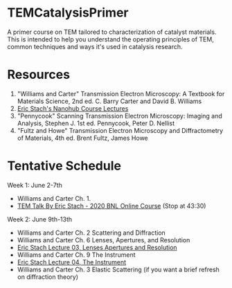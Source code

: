 # TEMCatalysisPrimer
A primer course on TEM tailored to characterization of catalyst materials. This is intended to help you understand the operating principles of TEM, common techniques and ways it's used in catalysis research.

# Resources
1. "Williams and Carter" Transmission Electron Microscopy: A Textbook for Materials Science, 2nd ed. C. Barry Carter and David B. Williams
2. [Eric Stach's Nanohub Course Lectures](https://nanohub.org/courses/tem2)
3. "Pennycook" Scanning Transmission Electron Microscopy: Imaging and Analysis, Stephen J. 1st ed. Pennycook, Peter D. Nellist 
4. "Fultz and Howe" Transmission Electron Microscopy and Diffractometry of Materials, 4th ed. Brent Fultz, James Howe


# Tentative Schedule

Week 1: June 2-7th
- Williams and Carter Ch. 1.
- [TEM Talk By Eric Stach - 2020 BNL Online Course](https://www.youtube.com/watch?v=eGZ4A-c7CYY) (Stop at 43:30)

Week 2: June 9th-13th
- Williams and Carter Ch. 2 Scattering and Diffraction
- Williams and Carter Ch. 6 Lenses, Apertures, and Resolution
- [Eric Stach Lecture 03, Lenses Apertures and Resolution](https://nanohub.org/courses/TEM2/F2020)
- Williams and Carter Ch. 9 The Instrument
- [Eric Stach Lecture 04, The Instrument](https://nanohub.org/courses/TEM2/F2020)
- Williams and Carter Ch. 3 Elastic Scattering (if you want a brief refresh on diffraction theory) 
